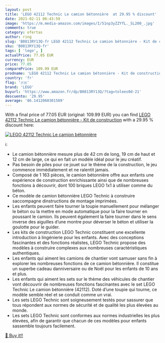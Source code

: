 ```yaml
---
layout: post
title: 'LEGO 42112 Technic Le camion bétonnière  at 29.95 % discount'
date: 2021-02-11 06:43:59
image: 'https://m.media-amazon.com/images/I/51np3yZZYfL._SL200_.jpg'
comments: true
category: ofertas
author: ring
slug: 'B0813RY13Q-fr LEGO 42112 Technic Le camion bétonnière - Kit de construction'
sku: 'B0813RY13Q-fr'
tags: [ 'lego', ]
actualPrice: 77.05 EUR
currency: EUR
price: 77.05
comparePrice: 109.99 EUR
prodname: 'LEGO 42112 Technic Le camion bétonnière - Kit de construction'
country: 'fr'
flag: '🇫🇷'
brand: 'LEGO'
buyurl: 'https://www.amazon.fr/dp/B0813RY13Q/?tag=tolees0d-21'
descuento: '29.95'
average: '86.1412060301509'
---
```


With a final price of 77.05 EUR (original: 109.99 EUR) you can find [LEGO 42112 Technic Le camion bétonnière - Kit de construction](https://www.amazon.fr/dp/B0813RY13Q/?tag=tolees0d-21) with a  29.95 % discount here:

[![LEGO 42112 Technic Le camion bétonnière ](https://m.media-amazon.com/images/I/51np3yZZYfL._SL200_.jpg)](https://www.amazon.fr/dp/B0813RY13Q/?tag=tolees0d-21)

ℹ️:

- Le camion bétonnière mesure plus de 42 cm de long, 19 cm de haut et 12 cm de large, ce qui en fait un modèle idéal pour le jeu créatif.
- Pas besoin de piles pour ce jouet sur le thème de la construction, le jeu commence immédiatement et ne ralentit jamais.
- Composé de 1 163 pièces, le camion bétonnière offre aux enfants une expérience de construction enrichissante ainsi que de nombreuses fonctions à découvrir, dont 100 briques LEGO 1x1 à utiliser comme du béton.
- Ce modèle de camion bétonnière LEGO Technic à construire saccompagne dinstructions de montage imprimées.
- Les enfants peuvent faire tourner la toupie manuellement pour mélanger le béton ou la mettre en mode automatique pour la faire tourner en poussant le camion. Ils peuvent également la faire tourner dans le sens inverse des aiguilles d’une montre pour déverser le béton et utiliser la goulotte pour le guider.
- Les kits de construction LEGO Technic constituent une excellente introduction à lingénierie pour les enfants. Avec des conceptions fascinantes et des fonctions réalistes, LEGO Technic propose des modèles à construire complexes aux nombreuses caractéristiques authentiques.
- Les enfants qui aiment les camions de chantier vont samuser sans fin à explorer les nombreuses fonctions de ce camion bétonnière. Il constitue un superbe cadeau danniversaire ou de Noël pour les enfants de 10 ans et plus.
- Les enfants qui aiment les sets sur le thème des véhicules de chantier vont découvrir de nombreuses fonctions fascinantes avec le set LEGO Technic Le camion bétonnière (42112). Doté d’une toupie qui tourne, ce modèle semble réel et se conduit comme un vrai.
- Les sets LEGO Technic sont soigneusement testés pour sassurer que tous répondent aux normes de sécurité et de qualité les plus élevées au monde.
- Les sets LEGO Technic sont conformes aux normes industrielles les plus élevées, afin de garantir que chacun de ces modèles pour enfants sassemble toujours facilement.

[🛒 Buy it!!](https://www.amazon.fr/dp/B0813RY13Q/?tag=tolees0d-21)
